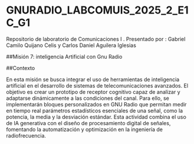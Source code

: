 # GNURADIO_LABCOMUIS_2025_2_E1C_G1
Repositorio de laboratorio de Comunicaciones I . Presentado por : Gabriel Camilo Quijano Celis y Carlos Daniel Aguilera Iglesias


##Misión 7: inteligencia Artificial con Gnu Radio

##Contexto 

En esta misión se busca integrar el uso de herramientas de inteligencia artificial en el desarrollo de sistemas de telecomunicaciones avanzados. El objetivo es crear un prototipo de receptor cognitivo capaz de analizar y adaptarse dinámicamente a las condiciones del canal. Para ello, se implementarán bloques personalizados en GNU Radio que permitan medir en tiempo real parámetros estadísticos esenciales de una señal, como la potencia, la media y la desviación estándar. Esta actividad combina el uso de IA generativa con el diseño de procesamiento digital de señales, fomentando la automatización y optimización en la ingeniería de radiofrecuencia.





